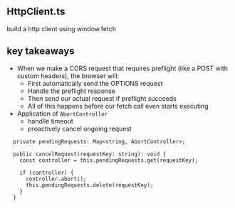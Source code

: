 ## HttpClient.ts

build a http client using window.fetch

## key takeaways

- When we make a CORS request that requires preflight (like a POST with custom headers), the browser will:
  - First automatically send the OPTIONS request
  - Handle the preflight response
  - Then send our actual request if preflight succeeds
  - All of this happens before our fetch call even starts executing
- Application of `AbortController`
  - handlle timeout
  - proactively cancel ongoing request

```tsx
  private pendingRequests: Map<string, AbortController>;

  public cancelRequest(requestKey: string): void {
    const controller = this.pendingRequests.get(requestKey);

    if (controller) {
      controller.abort();
      this.pendingRequests.delete(requestKey);
    }
  }
```
